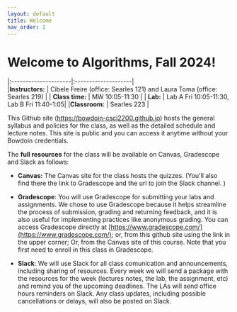 ```yaml
---
layout: default 
title: Welcome
nav_order: 1
---
```



# Welcome to Algorithms, Fall 2024! 



|:---------------------|:--------------------|    
|__Instructors:__ | Cibele Freire (office: Searles 121) and Laura Toma (office: Searles 219) |
| __Class time:__ | MW  10:05-11:30 | 
| __Lab:__        | Lab A Fri 10:05-11:30, Lab B Fri 11:40-1:05|
|__Classroom:__   | Searles 223 |


This Github site (https://bowdoin-csci2200.github.io) hosts the general syllabus and policies for the class, as well as the detailed schedule and lecture notes. This site is public and you can access it anytime without your Bowdoin credentials. 

The __full resources__ for the class will be available on Canvas, Gradescope and Slack as follows: 

  * __Canvas:__ The Canvas site for the class hosts the quizzes.  (You'll also find there the link  to Gradescope and the url to join the Slack channel. ) 

  * __Gradescope__: You will use Gradescope for submitting your labs and assignments. We chose to use Gradescope because it helps streamline the process of submission, grading and returning  feedback, and it is also useful for implementing practices like anonymous grading. You can access Gradescope directly at [https://www.gradescope.com/](https://www.gradescope.com/); or, from this github site using the link in the upper corner; Or, from the Canvas site of this course. Note that you first need to enroll in this class in Gradescope. 

  * __Slack__: We will use Slack for all class comunication and announcements, including sharing of resources.  Every week we will send a package with the resources for the week (lectures notes, the lab, the assignment, etc) and remind you of the upcoming deadlines. The LAs will send office hours reminders on Slack. Any class updates, including possible cancellations or delays, will also be posted on Slack.   

